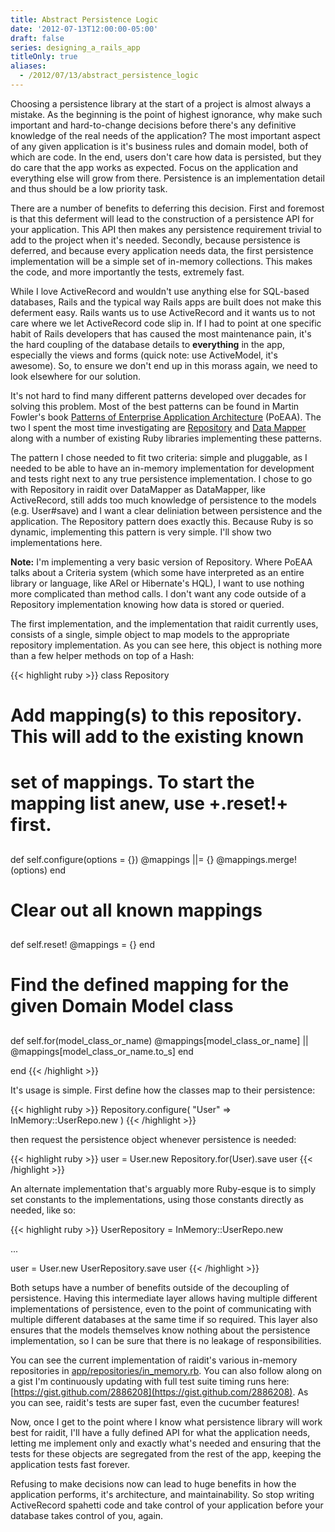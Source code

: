 ```yaml
---
title: Abstract Persistence Logic
date: '2012-07-13T12:00:00-05:00'
draft: false
series: designing_a_rails_app
titleOnly: true
aliases:
  - /2012/07/13/abstract_persistence_logic
---
```


Choosing a persistence library at the start of a project is almost always a mistake. As the beginning is the point of highest ignorance, why make such important and hard-to-change decisions before there's any definitive knowledge of the real needs of the application? The most important aspect of any given application is it's business rules and domain model, both of which are code. In the end, users don't care how data is persisted, but they do care that the app works as expected. Focus on the application and everything else will grow from there. Persistence is an implementation detail and thus should be a low priority task.

There are a number of benefits to deferring this decision. First and foremost is that this deferment will lead to the construction of a persistence API for your application. This API then makes any persistence requirement trivial to add to the project when it's needed. Secondly, because persistence is deferred, and because every application needs data, the first persistence implementation will be a simple set of in-memory collections. This makes the code, and more importantly the tests, extremely fast.

While I love ActiveRecord and wouldn't use anything else for SQL-based databases, Rails and the typical way Rails apps are built does not make this deferment easy. Rails wants us to use ActiveRecord and it wants us to not care where we let ActiveRecord code slip in. If I had to point at one specific habit of Rails developers that has caused the most maintenance pain, it's the hard coupling of the database  details to **everything** in the app, especially the views and forms (quick note: use ActiveModel, it's awesome). So, to ensure we don't end up in this morass again, we need to look elsewhere for our solution.

It's not hard to find many different patterns developed over decades for solving this problem. Most of the best patterns can be found in Martin Fowler's book [Patterns of Enterprise Application Architecture](http://martinfowler.com/books/eaa.html) (PoEAA). The two I spent the most time investigating are [Repository](http://martinfowler.com/eaaCatalog/repository.html) and [Data Mapper](http://martinfowler.com/eaaCatalog/dataMapper.html) along with a number of existing Ruby libraries implementing these patterns.

The pattern I chose needed to fit two criteria: simple and pluggable, as I needed to be able to have an in-memory implementation for development and tests right next to any true persistence implementation. I chose to go with Repository in raidit over DataMapper as DataMapper, like ActiveRecord, still adds too much knowledge of persistence to the models (e.g. User#save) and I want a clear deliniation between persistence and the application. The Repository pattern does exactly this. Because Ruby is so dynamic, implementing this pattern is very simple. I'll show two implementations here.

**Note:** I'm implementing a very basic version of Repository. Where PoEAA talks about a Criteria system (which some have interpreted as an entire library or language, like ARel or Hibernate's HQL), I want to use nothing more complicated than method calls. I don't want any code outside of a Repository implementation knowing how data is stored or queried.

The first implementation, and the implementation that raidit currently uses, consists of a single, simple object to map models to the appropriate repository implementation. As you can see here, this object is nothing more than a few helper methods on top of a Hash:

{{< highlight ruby >}}
class Repository

  ##
  # Add mapping(s) to this repository. This will add to the existing known
  # set of mappings. To start the mapping list anew, use +.reset!+ first.
  ##
  def self.configure(options = {})
    @mappings ||= {}
    @mappings.merge!(options)
  end

  ##
  # Clear out all known mappings
  ##
  def self.reset!
    @mappings = {}
  end

  ##
  # Find the defined mapping for the given Domain Model class
  ##
  def self.for(model_class_or_name)
    @mappings[model_class_or_name] || @mappings[model_class_or_name.to_s]
  end

end
{{< /highlight >}}

It's usage is simple. First define how the classes map to their persistence:

{{< highlight ruby >}}
  Repository.configure(
    "User"        => InMemory::UserRepo.new
  )
{{< /highlight >}}

then request the persistence object whenever persistence is needed:

{{< highlight ruby >}}
  user = User.new
  Repository.for(User).save user
{{< /highlight >}}

An alternate implementation that's arguably more Ruby-esque is to simply set constants to the implementations, using those constants directly as needed, like so:

{{< highlight ruby >}}
  UserRepository = InMemory::UserRepo.new

  ...

  user = User.new
  UserRepository.save user
{{< /highlight >}}

Both setups have a number of benefits outside of the decoupling of persistence. Having this intermediate layer allows having multiple different implementations of persistence, even to the point of communicating with multiple different databases at the same time if so required. This layer also ensures that the models themselves know nothing about the persistence implementation, so I can be sure that there is no leakage of responsibilities.

You can see the current implementation of raidit's various in-memory repositories in [app/repositories/in_memory.rb](https://github.com/jasonroelofs/raidit/blob/master/app/repositories/in_memory.rb). You can also follow along on a gist I'm continuously updating with full test suite timing runs here: [https://gist.github.com/2886208](https://gist.github.com/2886208). As you can see, raidit's tests are super fast, even the cucumber features!

Now, once I get to the point where I know what persistence library will work best for raidit, I'll have a fully defined API for what the application needs, letting me implement only and exactly what's needed and ensuring that the tests for these objects are segregated from the rest of the app, keeping the application tests fast forever.

Refusing to make decisions now can lead to huge benefits in how the application performs, it's architecture, and maintainability. So stop writing ActiveRecord spahetti code and take control of your application before your database takes control of you, again.
